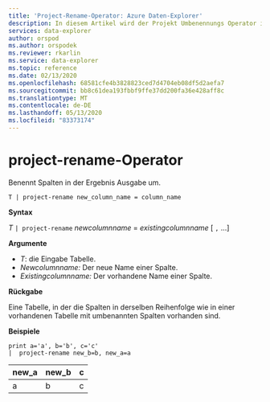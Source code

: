 ```yaml
---
title: 'Project-Rename-Operator: Azure Daten-Explorer'
description: In diesem Artikel wird der Projekt Umbenennungs Operator in Azure Daten-Explorer beschrieben.
services: data-explorer
author: orspod
ms.author: orspodek
ms.reviewer: rkarlin
ms.service: data-explorer
ms.topic: reference
ms.date: 02/13/2020
ms.openlocfilehash: 68581cfe4b3828823ced7d4704eb08df5d2aefa7
ms.sourcegitcommit: bb8c61dea193fbbf9ffe37dd200fa36e428aff8c
ms.translationtype: MT
ms.contentlocale: de-DE
ms.lasthandoff: 05/13/2020
ms.locfileid: "83373174"
---
```

# <a name="project-rename-operator"></a>project-rename-Operator

Benennt Spalten in der Ergebnis Ausgabe um.

```kusto
T | project-rename new_column_name = column_name
```

**Syntax**

*T* `| project-rename` *newcolumnname*  =  *existingcolumnname* [ `,` ...]

**Argumente**

* *T*: die Eingabe Tabelle.
* *Newcolumnname:* Der neue Name einer Spalte. 
* *Existingcolumnname:* Der vorhandene Name einer Spalte. 

**Rückgabe**

Eine Tabelle, in der die Spalten in derselben Reihenfolge wie in einer vorhandenen Tabelle mit umbenannten Spalten vorhanden sind.


**Beispiele**

<!-- csl: https://help.kusto.windows.net/Samples -->
```kusto
print a='a', b='b', c='c'
|  project-rename new_b=b, new_a=a
```

|new_a|new_b|c|
|---|---|---|
|a|b|c|

